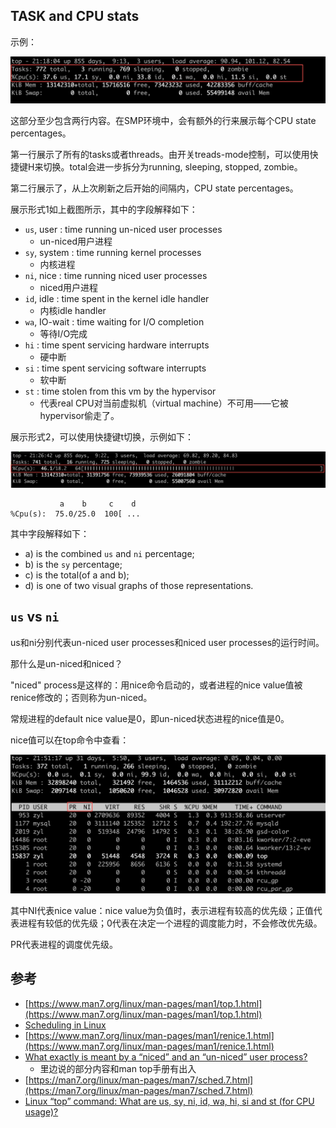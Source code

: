 ## TASK and CPU stats

示例：

![](/static/images/2006/p002.png)

这部分至少包含两行内容。在SMP环境中，会有额外的行来展示每个CPU state percentages。

第一行展示了所有的tasks或者threads。由开关treads-mode控制，可以使用快捷键H来切换。total会进一步拆分为running, sleeping, stopped, zombie。

第二行展示了，从上次刷新之后开始的间隔内，CPU state percentages。

展示形式1如上截图所示，其中的字段解释如下：

- `us`, user    : time running un-niced user processes
  - un-niced用户进程
- `sy`, system  : time running kernel processes
  - 内核进程
- `ni`, nice    : time running niced user processes
  - niced用户进程
- `id`, idle    : time spent in the kernel idle handler
  - 内核idle handler
- `wa`, IO-wait : time waiting for I/O completion
  - 等待I/O完成
- `hi` : time spent servicing hardware interrupts
  - 硬中断
- `si` : time spent servicing software interrupts
  - 软中断
- `st` : time stolen from this vm by the hypervisor
  - 代表real CPU对当前虚拟机（virtual machine）不可用——它被hypervisor偷走了。

展示形式2，可以使用快捷键t切换，示例如下：

![](/static/images/2006/p003.png)

```
           a    b     c    d
%Cpu(s):  75.0/25.0  100[ ...
```

其中字段解释如下：

- a) is the combined `us` and `ni` percentage; 
- b) is the `sy` percentage; 
- c) is the total(of a and b);
- d) is one of two visual graphs of those representations.

## `us` vs `ni`

us和ni分别代表un-niced user processes和niced user processes的运行时间。

那什么是un-niced和niced？

"niced" process是这样的：用nice命令启动的，或者进程的nice value值被renice修改的；否则称为un-niced。

常规进程的default nice value是0，即un-niced状态进程的nice值是0。

nice值可以在top命令中查看：

![](/static/images/2006/p004.png)

其中NI代表nice value：nice value为负值时，表示进程有较高的优先级；正值代表进程有较低的优先级；0代表在决定一个进程的调度能力时，不会修改优先级。

PR代表进程的调度优先级。







## 参考

- [https://www.man7.org/linux/man-pages/man1/top.1.html](https://www.man7.org/linux/man-pages/man1/top.1.html)
- [Scheduling in Linux](https://www.cs.montana.edu/~chandrima.sarkar/AdvancedOS/CSCI560_Proj_main/index.html)
- [https://www.man7.org/linux/man-pages/man1/renice.1.html](https://www.man7.org/linux/man-pages/man1/renice.1.html)
- [What exactly is meant by a “niced” and an “un-niced” user process?](https://askubuntu.com/questions/812144/what-exactly-is-meant-by-a-niced-and-an-un-niced-user-process)
  - 里边说的部分内容和man top手册有出入
- [https://man7.org/linux/man-pages/man7/sched.7.html](https://man7.org/linux/man-pages/man7/sched.7.html)
- [Linux “top” command: What are us, sy, ni, id, wa, hi, si and st (for CPU usage)?](https://unix.stackexchange.com/questions/18918/linux-top-command-what-are-us-sy-ni-id-wa-hi-si-and-st-for-cpu-usage)


